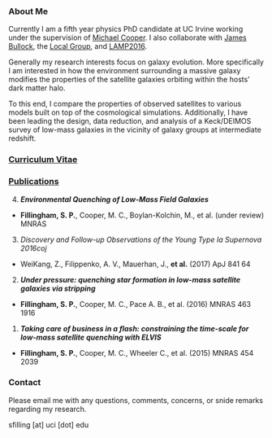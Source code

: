 ### About Me
Currently I am a fifth year physics PhD candidate at UC Irvine working
under the supervision of
[Michael Cooper](http://localgroup.ps.uci.edu/cooper/index.html).
I also collaborate with
[James Bullock](https://www.physics.uci.edu/~bullock/), the
[Local Group](http://localgroup.ps.uci.edu), and
[LAMP2016](https://www.physics.uci.edu/~barth/lamp.html).

Generally my research interests focus on galaxy evolution. More
specifically I am interested in how the environment surrounding a massive
galaxy modifies the properties of the satellite galaxies orbiting
within the hosts' dark matter halo. 

To this end, I compare the properties of observed satellites to
various models built on top of the cosmological simulations.
Additionally, I have been leading the design, data reduction, and
analysis of a Keck/DEIMOS survey of low-mass galaxies in the vicinity of
galaxy groups at intermediate redshift.

### [Curriculum Vitae](SPF_cv.pdf)

### [Publications](http://adsabs.harvard.edu/cgi-bin/nph-abs_connect?db_key=AST&db_key=PRE&qform=AST&arxiv_sel=astro-ph&arxiv_sel=cond-mat&arxiv_sel=cs&arxiv_sel=gr-qc&arxiv_sel=hep-ex&arxiv_sel=hep-lat&arxiv_sel=hep-ph&arxiv_sel=hep-th&arxiv_sel=math&arxiv_sel=math-ph&arxiv_sel=nlin&arxiv_sel=nucl-ex&arxiv_sel=nucl-th&arxiv_sel=physics&arxiv_sel=quant-ph&arxiv_sel=q-bio&sim_query=YES&ned_query=YES&adsobj_query=YES&aut_logic=OR&obj_logic=OR&author=fillingham%2C+sean&object=&start_mon=&start_year=&end_mon=&end_year=&ttl_logic=OR&title=&txt_logic=OR&text=&nr_to_return=200&start_nr=1&jou_pick=ALL&ref_stems=&data_and=ALL&group_and=ALL&start_entry_day=&start_entry_mon=&start_entry_year=&end_entry_day=&end_entry_mon=&end_entry_year=&min_score=&sort=SCORE&data_type=SHORT&aut_syn=YES&ttl_syn=YES&txt_syn=YES&aut_wt=1.0&obj_wt=1.0&ttl_wt=0.3&txt_wt=3.0&aut_wgt=YES&obj_wgt=YES&ttl_wgt=YES&txt_wgt=YES&ttl_sco=YES&txt_sco=YES&version=1)


4.  _**Environmental Quenching of Low-Mass Field Galaxies**_
- **Fillingham, S. P.**, Cooper, M. C., Boylan-Kolchin, M., et
  al. (under review) MNRAS

3. _Discovery and Follow-up Observations of the Young Type Ia Supernova
2016coj_
- WeiKang, Z., Filippenko, A. V., Mauerhan, J., **et al.** (2017) ApJ 841 64

2. _**Under pressure: quenching star formation in low-mass satellite
 galaxies via stripping**_
- **Fillingham, S. P.**, Cooper, M. C., Pace A. B., et al. (2016) MNRAS
463 1916

1. _**Taking care of business in a flash: constraining the time-scale for
low-mass satellite quenching with ELVIS**_
- **Fillingham, S. P.**, Cooper, M. C., Wheeler C., et al. (2015) MNRAS
454 2039



### Contact
Please email me with any questions, comments, concerns, or snide
remarks regarding my research.

sfilling [at] uci [dot] edu

